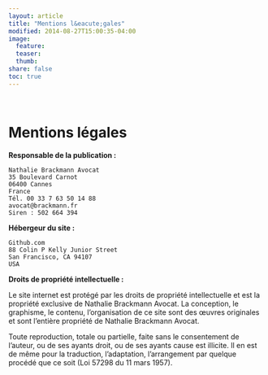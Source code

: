 ```yaml
---
layout: article
title: "Mentions l&eacute;gales"
modified: 2014-08-27T15:00:35-04:00
image:
  feature:
  teaser:
  thumb:
share: false
toc: true
---
```


<br>
<h1>Mentions l&eacute;gales</h1>

**Responsable de la publication :**

```
Nathalie Brackmann Avocat
35 Boulevard Carnot
06400 Cannes
France
Tél. 00 33 7 63 50 14 88
avocat@brackmann.fr
Siren : 502 664 394
```

**H&eacute;bergeur du site :**

```
Github.com
88 Colin P Kelly Junior Street
San Francisco, CA 94107
USA 
```

**Droits de propri&eacute;t&eacute; intellectuelle :**

Le site internet est prot&eacute;g&eacute; par les droits de propri&eacute;t&eacute; intellectuelle et est la propri&eacute;t&eacute; exclusive de Nathalie Brackmann Avocat. La conception, le graphisme, le contenu, l&rsquo;organisation de ce site sont des &#339;uvres originales et sont l&rsquo;enti&egrave;re propri&eacute;t&eacute; de Nathalie Brackmann Avocat.

Toute reproduction, totale ou partielle, faite sans le consentement de l&rsquo;auteur, ou de ses ayants droit, ou de ses ayants cause est illicite. Il en est de m&ecirc;me pour la traduction, l&rsquo;adaptation, l&rsquo;arrangement par quelque proc&eacute;d&eacute; que ce soit (Loi 57298 du 11 mars 1957).